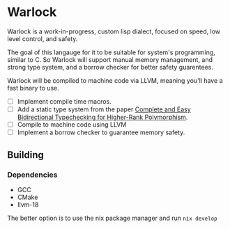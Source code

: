 # Warlock

Warlock is a work-in-progress, custom lisp dialect, focused on speed, low level control, and safety.

The goal of this langauge for it to be suitable for system's programming, similar to C. So Warlock will support manual memory management, and strong type system, and a borrow checker for better safety guarentees.

Warlock will be compiled to machine code via LLVM, meaning you'll have a fast binary to use.

- [ ] Implement compile time macros.
- [ ] Add a static type system from the paper [Complete and Easy Bidirectional Typechecking for Higher-Rank Polymorphism](https://arxiv.org/pdf/1306.6032).
- [ ] Compile to machine code using LLVM
- [ ] Implement a borrow checker to guarantee memory safety.

## Building

### Dependencies

- GCC
- CMake
- llvm-18

The better option is to use the nix package manager and run `nix develop`
